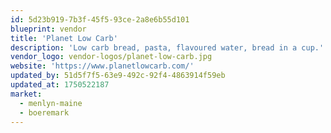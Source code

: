 ```yaml
---
id: 5d23b919-7b3f-45f5-93ce-2a8e6b55d101
blueprint: vendor
title: 'Planet Low Carb'
description: 'Low carb bread, pasta, flavoured water, bread in a cup.'
vendor_logo: vendor-logos/planet-low-carb.jpg
website: 'https://www.planetlowcarb.com/'
updated_by: 51d5f7f5-63e9-492c-92f4-4863914f59eb
updated_at: 1750522187
market:
  - menlyn-maine
  - boeremark
---
```

